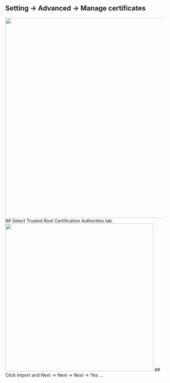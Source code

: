 ## Setting -> Advanced -> Manage certificates
<img src="https://github.com/linux-remote/ssl-self-signed/blob/master/import-guide/win-chrome1.png?raw=true" height="633">
## Select Trusted Root Certification Authorities tab.
<img src="https://github.com/linux-remote/ssl-self-signed/blob/master/import-guide/win-chrome2.png?raw=true" height="468">
## Click  Import and  Next -> Next -> Next -> Yes ...
